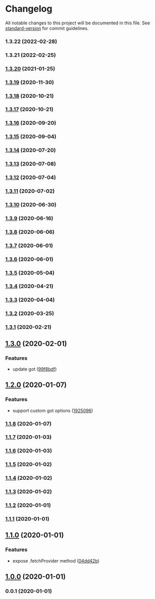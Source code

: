 # Changelog

All notable changes to this project will be documented in this file. See [standard-version](https://github.com/conventional-changelog/standard-version) for commit guidelines.

### 1.3.22 (2022-02-28)

### 1.3.21 (2022-02-25)

### [1.3.20](https://github.com/microlinkhq/oembed-spec/compare/v1.3.19...v1.3.20) (2021-01-25)

### [1.3.19](https://github.com/microlinkhq/oembed-spec/compare/v1.3.18...v1.3.19) (2020-11-30)

### [1.3.18](https://github.com/microlinkhq/oembed-spec/compare/v1.3.17...v1.3.18) (2020-10-21)

### [1.3.17](https://github.com/microlinkhq/oembed-spec/compare/v1.3.16...v1.3.17) (2020-10-21)

### [1.3.16](https://github.com/microlinkhq/oembed-spec/compare/v1.3.15...v1.3.16) (2020-09-20)

### [1.3.15](https://github.com/microlinkhq/oembed-spec/compare/v1.3.14...v1.3.15) (2020-09-04)

### [1.3.14](https://github.com/microlinkhq/oembed-spec/compare/v1.3.13...v1.3.14) (2020-07-20)

### [1.3.13](https://github.com/microlinkhq/oembed-spec/compare/v1.3.12...v1.3.13) (2020-07-08)

### [1.3.12](https://github.com/microlinkhq/oembed-spec/compare/v1.3.11...v1.3.12) (2020-07-04)

### [1.3.11](https://github.com/microlinkhq/oembed-spec/compare/v1.3.10...v1.3.11) (2020-07-02)

### [1.3.10](https://github.com/microlinkhq/oembed-spec/compare/v1.3.9...v1.3.10) (2020-06-30)

### [1.3.9](https://github.com/microlinkhq/oembed-spec/compare/v1.3.8...v1.3.9) (2020-06-16)

### [1.3.8](https://github.com/microlinkhq/oembed-spec/compare/v1.3.7...v1.3.8) (2020-06-06)

### [1.3.7](https://github.com/microlinkhq/oembed-spec/compare/v1.3.6...v1.3.7) (2020-06-01)

### [1.3.6](https://github.com/microlinkhq/oembed-spec/compare/v1.3.5...v1.3.6) (2020-06-01)

### [1.3.5](https://github.com/microlinkhq/oembed-spec/compare/v1.3.4...v1.3.5) (2020-05-04)

### [1.3.4](https://github.com/microlinkhq/oembed-spec/compare/v1.3.3...v1.3.4) (2020-04-21)

### [1.3.3](https://github.com/microlinkhq/oembed-spec/compare/v1.3.2...v1.3.3) (2020-04-04)

### [1.3.2](https://github.com/microlinkhq/oembed-spec/compare/v1.3.1...v1.3.2) (2020-03-25)

### [1.3.1](https://github.com/microlinkhq/oembed-spec/compare/v1.3.0...v1.3.1) (2020-02-21)

## [1.3.0](https://github.com/microlinkhq/oembed-spec/compare/v1.2.0...v1.3.0) (2020-02-01)


### Features

* update got ([99f8bdf](https://github.com/microlinkhq/oembed-spec/commit/99f8bdfcf5c480ffd63e8da41fff0a2cf2d8e617))

## [1.2.0](https://github.com/microlinkhq/oembed-spec/compare/v1.1.8...v1.2.0) (2020-01-07)


### Features

* support custom got options ([1925096](https://github.com/microlinkhq/oembed-spec/commit/192509633236972be1d4b6115e0e1b2a8ff8b7b7))

### [1.1.8](https://github.com/microlinkhq/oembed-spec/compare/v1.1.7...v1.1.8) (2020-01-07)

### [1.1.7](https://github.com/microlinkhq/oembed-spec/compare/v1.1.6...v1.1.7) (2020-01-03)

### [1.1.6](https://github.com/microlinkhq/oembed-spec/compare/v1.1.5...v1.1.6) (2020-01-03)

### [1.1.5](https://github.com/microlinkhq/oembed-spec/compare/v1.1.4...v1.1.5) (2020-01-02)

### [1.1.4](https://github.com/microlinkhq/oembed-spec/compare/v1.1.3...v1.1.4) (2020-01-02)

### [1.1.3](https://github.com/microlinkhq/oembed-spec/compare/v1.1.2...v1.1.3) (2020-01-02)

### [1.1.2](https://github.com/microlinkhq/oembed-spec/compare/v1.1.1...v1.1.2) (2020-01-01)

### [1.1.1](https://github.com/microlinkhq/oembed-spec/compare/v1.1.0...v1.1.1) (2020-01-01)

## [1.1.0](https://github.com/microlinkhq/oembed-spec/compare/v0.0.2...v1.1.0) (2020-01-01)


### Features

* expose .fetchProvider method ([04dd42b](https://github.com/microlinkhq/oembed-spec/commit/04dd42b2516c5ac0ee8220cd136670ca6c31f889))

## [1.0.0](https://github.com/microlinkhq/oembed-spec/compare/v0.0.1...v1.0.0) (2020-01-01)

### 0.0.1 (2020-01-01)
